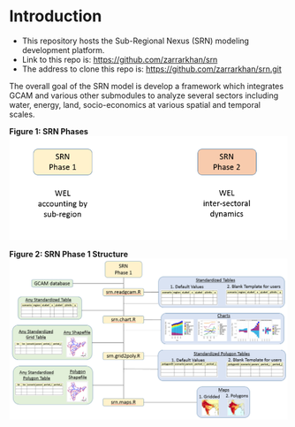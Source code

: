 

# Introduction

- This repository hosts the Sub-Regional Nexus (SRN) modeling development platform.
- Link to this repo is: https://github.com/zarrarkhan/srn
- The address to clone this repo is: https://github.com/zarrarkhan/srn.git

The overall goal of the SRN model is develop a framework which integrates GCAM and various other submodules to analyze several sectors including water, energy, land, socio-economics at various spatial and temporal scales. 

__**Figure 1: SRN Phases**__
![](READMEfigs/srn_workflowLongTerm.png)

__**Figure 2: SRN Phase 1 Structure**__
![](READMEfigs/srn_workflowPhase1.png)


